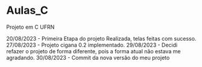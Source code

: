 # Aulas_C
Projeto em C UFRN

20/08/2023 - Primeira Etapa do projeto Realizada, telas feitas com sucesso.
27/08/2023 - Projeto cigana 0.2 implementado.
29/08/2023 - Decidi refazer o projeto de forma diferente, pois a forma atual não estava me agradando.
30/08/2023 - Commit da nova versão do meu projeto
